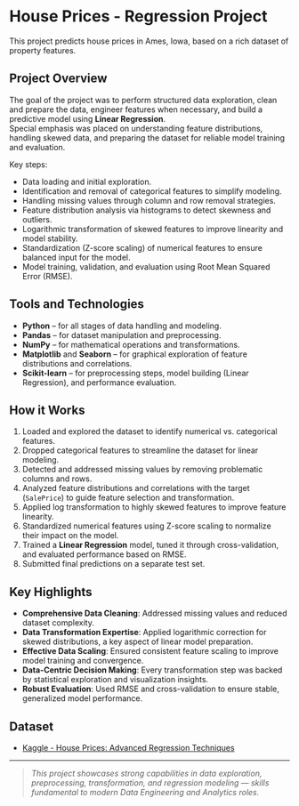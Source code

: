 # House Prices - Regression Project

This project predicts house prices in Ames, Iowa, based on a rich dataset of property features.

## Project Overview
The goal of the project was to perform structured data exploration, clean and prepare the data, engineer features when necessary, and build a predictive model using **Linear Regression**.  
Special emphasis was placed on understanding feature distributions, handling skewed data, and preparing the dataset for reliable model training and evaluation.

Key steps:
- Data loading and initial exploration.
- Identification and removal of categorical features to simplify modeling.
- Handling missing values through column and row removal strategies.
- Feature distribution analysis via histograms to detect skewness and outliers.
- Logarithmic transformation of skewed features to improve linearity and model stability.
- Standardization (Z-score scaling) of numerical features to ensure balanced input for the model.
- Model training, validation, and evaluation using Root Mean Squared Error (RMSE).

## Tools and Technologies
- **Python** – for all stages of data handling and modeling.
- **Pandas** – for dataset manipulation and preprocessing.
- **NumPy** – for mathematical operations and transformations.
- **Matplotlib** and **Seaborn** – for graphical exploration of feature distributions and correlations.
- **Scikit-learn** – for preprocessing steps, model building (Linear Regression), and performance evaluation.

## How it Works
1. Loaded and explored the dataset to identify numerical vs. categorical features.
2. Dropped categorical features to streamline the dataset for linear modeling.
3. Detected and addressed missing values by removing problematic columns and rows.
4. Analyzed feature distributions and correlations with the target (`SalePrice`) to guide feature selection and transformation.
5. Applied log transformation to highly skewed features to improve feature linearity.
6. Standardized numerical features using Z-score scaling to normalize their impact on the model.
7. Trained a **Linear Regression** model, tuned it through cross-validation, and evaluated performance based on RMSE.
8. Submitted final predictions on a separate test set.

## Key Highlights
- **Comprehensive Data Cleaning**: Addressed missing values and reduced dataset complexity.
- **Data Transformation Expertise**: Applied logarithmic correction for skewed distributions, a key aspect of linear model preparation.
- **Effective Data Scaling**: Ensured consistent feature scaling to improve model training and convergence.
- **Data-Centric Decision Making**: Every transformation step was backed by statistical exploration and visualization insights.
- **Robust Evaluation**: Used RMSE and cross-validation to ensure stable, generalized model performance.

## Dataset
- [Kaggle - House Prices: Advanced Regression Techniques](https://www.kaggle.com/competitions/house-prices-advanced-regression-techniques/data)

---

> *This project showcases strong capabilities in data exploration, preprocessing, transformation, and regression modeling — skills fundamental to modern Data Engineering and Analytics roles.*
